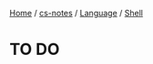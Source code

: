 [Home](https://mengxianbin.github.io) /
[cs-notes](https://mengxianbin.github.io/cs-notes/content) /
[Language](https://mengxianbin.github.io/cs-notes/content/Language) /
[Shell](https://mengxianbin.github.io/cs-notes/content/Language/Shell)

# TO DO
